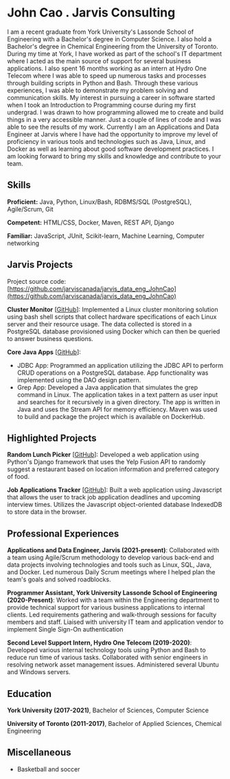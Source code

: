 # John Cao . Jarvis Consulting

I am a recent graduate from York University's Lassonde School of Engineering with a Bachelor's degree in Computer Science. I also hold a Bachelor's degree in Chemical Engineering from the University of Toronto. During my time at York, I have worked as part of the school's IT department where I acted as the main source of support for several business applications. I also spent 16 months working as an intern at Hydro One Telecom where I was able to speed up numerous tasks and processes through building scripts in Python and Bash. Through these various experiences, I was able to demonstrate my problem solving and communication skills. My interest in pursuing a career in software started when I took an Introduction to Programming course during my first undergrad. I was drawn to how programming allowed me to create and build things in a very accessible manner. Just a couple of lines of code and I was able to see the results of my work. Currently I am an Applications and Data Engineer at Jarvis where I have had the opportunity to improve my level of proficiency in various tools and technologies such as Java, Linux, and Docker as well as learning about good software development practices. I am looking forward to bring my skills and knowledge and contribute to your team.


## Skills

**Proficient:** Java, Python, Linux/Bash, RDBMS/SQL (PostgreSQL), Agile/Scrum, Git

**Competent:** HTML/CSS, Docker, Maven, REST API, Django

**Familiar:** JavaScript, JUnit, Scikit-learn, Machine Learning, Computer networking

## Jarvis Projects

Project source code: [https://github.com/jarviscanada/jarvis_data_eng_JohnCao](https://github.com/jarviscanada/jarvis_data_eng_JohnCao)


**Cluster Monitor** [[GitHub](https://github.com/jarviscanada/jarvis_data_eng_JohnCao/tree/master/linux_sql)]: Implemented a Linux cluster monitoring solution using bash shell scripts that collect hardware specifications of each Linux server and their resource usage. The data collected is stored in a PostgreSQL database provisioned using Docker which can then be queried to answer business questions.

**Core Java Apps** [[GitHub](https://github.com/jarviscanada/jarvis_data_eng_JohnCao/tree/master/core_java)]:
      
  - JDBC App: Programmed an application utilizing the JDBC API to perform CRUD operations on a PostgreSQL database. App functionality was implemented using the DAO design pattern.
  - Grep App: Developed a Java application that simulates the grep command in Linux. The application takes in a text pattern as user input and searches for it recursively in a given directory. The app is written in Java and uses the Stream API for memory efficiency. Maven was used to build and package the project which is available on DockerHub.


## Highlighted Projects
**Random Lunch Picker** [[GitHub](https://github.com/cyjcao/pick-my-lunch)]: Developed a web application using Python's Django framework that uses the Yelp Fusion API to randomly suggest a restaurant based on location information and preferred category of food.

**Job Applications Tracker** [[GitHub](https://github.com/cyjcao/job-applications-tracker)]: Built a web application using Javascript that allows the user to track job application deadlines and upcoming interview times. Utilizes the Javascript object-oriented database IndexedDB to store data in the browser.


## Professional Experiences

**Applications and Data Engineer, Jarvis (2021-present)**: Collaborated with a team using Agile/Scrum methodology to develop various back-end and data projects involving technologies and tools such as Linux, SQL, Java, and Docker. Led numerous Daily Scrum meetings where I helped plan the team's goals and solved roadblocks.

**Programmer Assistant, York University Lassonde School of Engineering (2020-Present)**: Worked with a team within the Engineering department to provide technical support for various business applications to internal clients. Led requirements gathering and walk-through sessions for faculty members and staff. Liaised with university IT team and application vendor to implement Single Sign-On authentication

**Second Level Support Intern, Hydro One Telecom (2019-2020)**: Developed various internal technology tools using Python and Bash to reduce run time of various tasks. Collaborated with senior engineers in resolving network asset management issues. Administered several Ubuntu and Windows servers.


## Education
**York University (2017-2021)**, Bachelor of Sciences, Computer Science

**University of Toronto (2011-2017)**, Bachelor of Applied Sciences, Chemical Engineering


## Miscellaneous
- Basketball and soccer